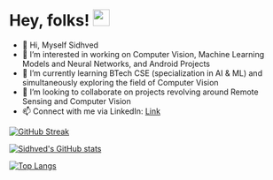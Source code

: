 # Hey, folks! <img src="https://raw.githubusercontent.com/MartinHeinz/MartinHeinz/master/wave.gif" width="30px">

- 👋 Hi, Myself Sidhved
- 👀 I’m interested in working on Computer Vision, Machine Learning Models and Neural Networks, and Android Projects
- 🌱 I’m currently learning BTech CSE (specialization in AI & ML) and simultaneously exploring the field of Computer Vision
- 💞️ I’m looking to collaborate on projects revolving around Remote Sensing and Computer Vision
- 📫 Connect with me via LinkedIn: [Link](https://www.linkedin.com/in/sidhved-warik-b05aab173/)

[![GitHub Streak](https://github-readme-streak-stats.herokuapp.com/?user=Sidhved&theme=dark)](https://git.io/streak-stats)

[![Sidhved's GitHub stats](https://github-readme-stats.vercel.app/api?username=Sidhved&theme=dark&count_private=true)](https://github.com/anuraghazra/github-readme-stats)

[![Top Langs](https://github-readme-stats.vercel.app/api/top-langs/?username=Sidhved&theme=dark&count_private=true)](https://github.com/anuraghazra/github-readme-stats)

